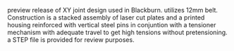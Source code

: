 preview release of XY joint design used in Blackburn. utilizes 12mm belt. Construction is a stacked assembly of laser cut plates and a printed housing reinforced with vertical steel pins in conjuntion with a tensioner mechanism with adequate travel to get high tensions without pretensioning. 
a STEP file is provided for review purposes. 

